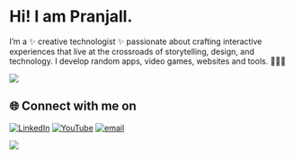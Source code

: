 # Hi! I am Pranjall. 

<p>I’m a ✨ creative technologist ✨ passionate about crafting interactive experiences that live at the crossroads of storytelling, design, and technology. I develop random apps, video games, websites and tools. 👩🏻‍💻</p>

![](https://github-readme-stats.vercel.app/api/top-langs/?username=frolicphoenix&theme=merko&hide_border=false&include_all_commits=true&count_private=false&layout=compact)


## 🌐 Connect with me on
[![LinkedIn](https://img.shields.io/badge/LinkedIn-%230077B5.svg?logo=linkedin&logoColor=white)](https://linkedin.com/in/linkedin.com/pranjallokhande) 
[![YouTube](https://img.shields.io/badge/YouTube-%23FF0000.svg?logo=YouTube&logoColor=white)](https://youtube.com/@theunrealdesigner) 
[![email](https://img.shields.io/badge/Email-D14836?logo=gmail&logoColor=white)](mailto:pranjalmlokhande@gmail.com) 

<div>
  <img src="https://visitor-badge.laobi.icu/badge?page_id=frolicphoenix.frolicphoenix&"  />
</div>
